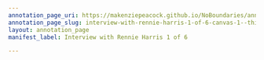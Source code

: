 ```yaml
---
annotation_page_uri: https://makenziepeacock.github.io/NoBoundaries/annotations/interview-with-rennie-harris-1-of-6-canvas-1--this-is-on-the-back-table----.json
annotation_page_slug: interview-with-rennie-harris-1-of-6-canvas-1--this-is-on-the-back-table----
layout: annotation_page
manifest_label: Interview with Rennie Harris 1 of 6

---
```

